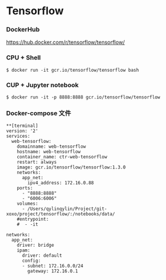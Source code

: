 # Tensorflow

### DockerHub

https://hub.docker.com/r/tensorflow/tensorflow/

### CPU + Shell
```
$ docker run -it gcr.io/tensorflow/tensorflow bash
```

### CUP + Jupyter notebook
```
$ docker run -it -p 8888:8888 gcr.io/tensorflow/tensorflow
```

### Docker-compose 文件
```
**[terminal]
version: '2'
services:
  web-tensorflow:
    domainname: web-tensorflow
    hostname: web-tensorflow
    container_name: ctr-web-tensorflow
    restart: always
    image: gcr.io/tensorflow/tensorflow:1.3.0
    networks:
      app_net:
        ipv4_address: 172.16.0.88
    ports:
      - "8888:8888"
      - "6006:6006"
    volumes:
      - /Users/qylinqylin/Project/git-xoxo/project/tensorflow/:/notebooks/data/
    #entrypoint:
    #  - -it

networks:
  app_net:
    driver: bridge
    ipam:
      driver: default
      config:
      - subnet: 172.16.0.0/24
        gateway: 172.16.0.1
```

